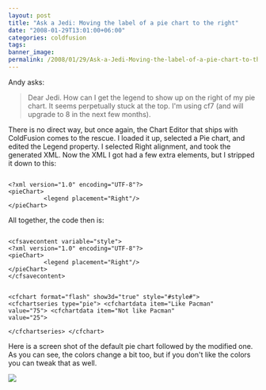 ```yaml
---
layout: post
title: "Ask a Jedi: Moving the label of a pie chart to the right"
date: "2008-01-29T13:01:00+06:00"
categories: coldfusion 
tags: 
banner_image: 
permalink: /2008/01/29/Ask-a-Jedi-Moving-the-label-of-a-pie-chart-to-the-right
---
```


Andy asks:

<blockquote>
<p>
Dear Jedi. How can I get the legend to show up on the right of my pie chart. It seems perpetually stuck at the top. I'm using cf7 (and will upgrade to 8 in the next few months).
</p>
</blockquote>

There is no direct way, but once again, the Chart Editor that ships with ColdFusion comes to the rescue. I loaded it up, selected a Pie chart, and edited the Legend property. I selected Right alignment, and took the generated XML. Now the XML I got had a few extra elements, but I stripped it down to this:

<code>
&lt;?xml version="1.0" encoding="UTF-8"?&gt;
&lt;pieChart&gt;
          &lt;legend placement="Right"/&gt;
&lt;/pieChart&gt;
</code>

All together, the code then is:

<code>
&lt;cfsavecontent variable="style"&gt;
&lt;?xml version="1.0" encoding="UTF-8"?&gt;
&lt;pieChart&gt;
          &lt;legend placement="Right"/&gt;
&lt;/pieChart&gt;
&lt;/cfsavecontent&gt;

&lt;cfchart format="flash" show3d="true" style="#style#"&gt;
	&lt;cfchartseries type="pie"&gt;
		&lt;cfchartdata item="Like Pacman" value="75"&gt;
		&lt;cfchartdata item="Not like Pacman" value="25"&gt;		
	&lt;/cfchartseries&gt;
&lt;/cfchart&gt;
</code>

Here is a screen shot of the default pie chart followed by the modified one. As you can see, the colors change a bit too, but if you don't like the colors you can tweak that as well.

<img src="https://static.raymondcamden.com/images//Picture 15.png">